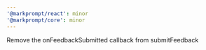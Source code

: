 ```yaml
---
'@markprompt/react': minor
'@markprompt/core': minor
---
```


Remove the onFeedbackSubmitted callback from submitFeedback

